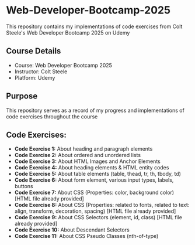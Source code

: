 # Web-Developer-Bootcamp-2025
This repository contains my implementations of code exercises from Colt Steele's Web Developer Bootcamp 2025 on Udemy

## Course Details
* Course: Web Developer Bootcamp 2025
* Instructor: Colt Steele
* Platform: Udemy

## Purpose
This repository serves as a record of my progress and implementations of code exercises throughout the course

## Code Exercises:
* **Code Exercise 1:** About heading and paragraph elements
* **Code Exercise 2:** About ordered and unordered lists
* **Code Exercise 3:** About HTML Images and Anchor Elements
* **Code Exercise 4:** About heading elements & HTML entity codes
* **Code Exercise 5:** About table elements (table, thead, tr, th, tbody, td)
* **Code Exercise 6:** About form element, various input types, labels, buttons
* **Code Exercise 7:** About CSS (Properties: color, background color) [HTML file already provided]
* **Code Exercise 8:** About CSS (Properties: related to fonts, related to text: align, transform, decoration, spacing) [HTML file already provided]
* **Code Exercise 9:** About CSS Selectors (element, id, class) [HTML file already provided]
* **Code Exercise 10:** About Descendant Selectors
* **Code Exercise 11:** About CSS Pseudo Classes (nth-of-type)

